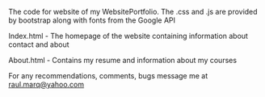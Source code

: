 The code for website of my WebsitePortfolio. The .css and .js are provided by bootstrap along with fonts from the Google API

Index.html - The homepage of the website containing information about contact and about

About.html - Contains my resume and information about my courses

For any recommendations, comments, bugs message me at raul.marq@yahoo.com
